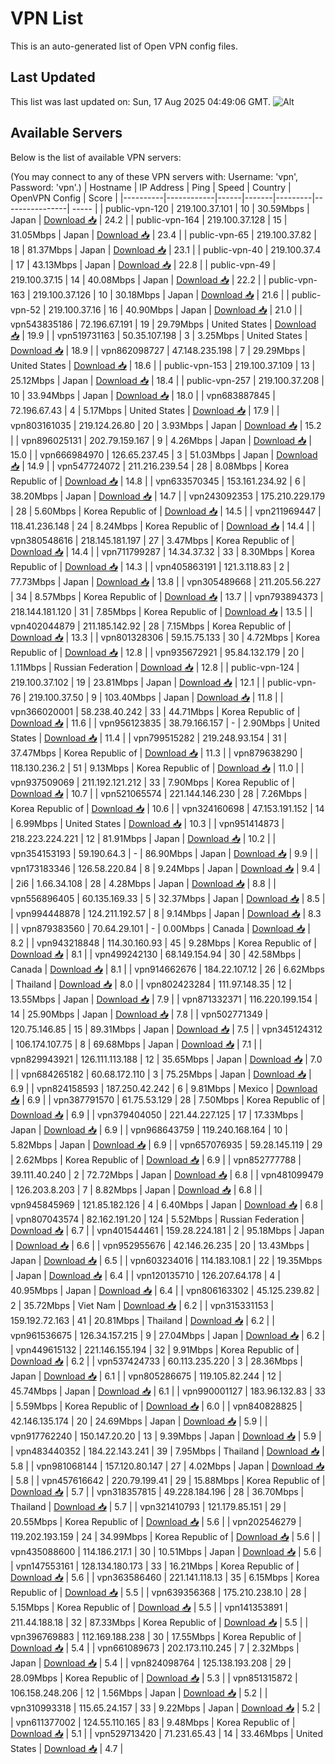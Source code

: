 # VPN List

This is an auto-generated list of Open VPN config files.

## Last Updated

This list was last updated on: Sun, 17 Aug 2025 04:49:06 GMT.
![Alt](https://repobeats.axiom.co/api/embed/186b98318ef1479477931607c1ad7d823f12451f.svg "Repobeats analytics image")

## Available Servers

Below is the list of available VPN servers:

(You may connect to any of these VPN servers with: Username: 'vpn', Password: 'vpn'.)
| Hostname | IP Address | Ping | Speed | Country | OpenVPN Config | Score |
|----------|------------|------|-------|---------|----------------| ----- |
| public-vpn-120 | 219.100.37.101 | 10 | 30.59Mbps | Japan | [Download 📥](./configs/server_0_JP.ovpn) | 24.2 |
| public-vpn-164 | 219.100.37.128 | 15 | 31.05Mbps | Japan | [Download 📥](./configs/server_1_JP.ovpn) | 23.4 |
| public-vpn-65 | 219.100.37.82 | 18 | 81.37Mbps | Japan | [Download 📥](./configs/server_2_JP.ovpn) | 23.1 |
| public-vpn-40 | 219.100.37.4 | 17 | 43.13Mbps | Japan | [Download 📥](./configs/server_3_JP.ovpn) | 22.8 |
| public-vpn-49 | 219.100.37.15 | 14 | 40.08Mbps | Japan | [Download 📥](./configs/server_4_JP.ovpn) | 22.2 |
| public-vpn-163 | 219.100.37.126 | 10 | 30.18Mbps | Japan | [Download 📥](./configs/server_5_JP.ovpn) | 21.6 |
| public-vpn-52 | 219.100.37.16 | 16 | 40.90Mbps | Japan | [Download 📥](./configs/server_6_JP.ovpn) | 21.0 |
| vpn543835186 | 72.196.67.191 | 19 | 29.79Mbps | United States | [Download 📥](./configs/server_7_US.ovpn) | 19.9 |
| vpn519731163 | 50.35.107.198 | 3 | 3.25Mbps | United States | [Download 📥](./configs/server_8_US.ovpn) | 18.9 |
| vpn862098727 | 47.148.235.198 | 7 | 29.29Mbps | United States | [Download 📥](./configs/server_9_US.ovpn) | 18.6 |
| public-vpn-153 | 219.100.37.109 | 13 | 25.12Mbps | Japan | [Download 📥](./configs/server_10_JP.ovpn) | 18.4 |
| public-vpn-257 | 219.100.37.208 | 10 | 33.94Mbps | Japan | [Download 📥](./configs/server_11_JP.ovpn) | 18.0 |
| vpn683887845 | 72.196.67.43 | 4 | 5.17Mbps | United States | [Download 📥](./configs/server_12_US.ovpn) | 17.9 |
| vpn803161035 | 219.124.26.80 | 20 | 3.93Mbps | Japan | [Download 📥](./configs/server_13_JP.ovpn) | 15.2 |
| vpn896025131 | 202.79.159.167 | 9 | 4.26Mbps | Japan | [Download 📥](./configs/server_14_JP.ovpn) | 15.0 |
| vpn666984970 | 126.65.237.45 | 3 | 51.03Mbps | Japan | [Download 📥](./configs/server_15_JP.ovpn) | 14.9 |
| vpn547724072 | 211.216.239.54 | 28 | 8.08Mbps | Korea Republic of | [Download 📥](./configs/server_16_KR.ovpn) | 14.8 |
| vpn633570345 | 153.161.234.92 | 6 | 38.20Mbps | Japan | [Download 📥](./configs/server_17_JP.ovpn) | 14.7 |
| vpn243092353 | 175.210.229.179 | 28 | 5.60Mbps | Korea Republic of | [Download 📥](./configs/server_18_KR.ovpn) | 14.5 |
| vpn211969447 | 118.41.236.148 | 24 | 8.24Mbps | Korea Republic of | [Download 📥](./configs/server_19_KR.ovpn) | 14.4 |
| vpn380548616 | 218.145.181.197 | 27 | 3.47Mbps | Korea Republic of | [Download 📥](./configs/server_20_KR.ovpn) | 14.4 |
| vpn711799287 | 14.34.37.32 | 33 | 8.30Mbps | Korea Republic of | [Download 📥](./configs/server_21_KR.ovpn) | 14.3 |
| vpn405863191 | 121.3.118.83 | 2 | 77.73Mbps | Japan | [Download 📥](./configs/server_22_JP.ovpn) | 13.8 |
| vpn305489668 | 211.205.56.227 | 34 | 8.57Mbps | Korea Republic of | [Download 📥](./configs/server_23_KR.ovpn) | 13.7 |
| vpn793894373 | 218.144.181.120 | 31 | 7.85Mbps | Korea Republic of | [Download 📥](./configs/server_24_KR.ovpn) | 13.5 |
| vpn402044879 | 211.185.142.92 | 28 | 7.15Mbps | Korea Republic of | [Download 📥](./configs/server_25_KR.ovpn) | 13.3 |
| vpn801328306 | 59.15.75.133 | 30 | 4.72Mbps | Korea Republic of | [Download 📥](./configs/server_26_KR.ovpn) | 12.8 |
| vpn935672921 | 95.84.132.179 | 20 | 1.11Mbps | Russian Federation | [Download 📥](./configs/server_27_RU.ovpn) | 12.8 |
| public-vpn-124 | 219.100.37.102 | 19 | 23.81Mbps | Japan | [Download 📥](./configs/server_28_JP.ovpn) | 12.1 |
| public-vpn-76 | 219.100.37.50 | 9 | 103.40Mbps | Japan | [Download 📥](./configs/server_29_JP.ovpn) | 11.8 |
| vpn366020001 | 58.238.40.242 | 33 | 44.71Mbps | Korea Republic of | [Download 📥](./configs/server_30_KR.ovpn) | 11.6 |
| vpn956123835 | 38.79.166.157 | - | 2.90Mbps | United States | [Download 📥](./configs/server_31_US.ovpn) | 11.4 |
| vpn799515282 | 219.248.93.154 | 31 | 37.47Mbps | Korea Republic of | [Download 📥](./configs/server_32_KR.ovpn) | 11.3 |
| vpn879638290 | 118.130.236.2 | 51 | 9.13Mbps | Korea Republic of | [Download 📥](./configs/server_33_KR.ovpn) | 11.0 |
| vpn937509069 | 211.192.121.212 | 33 | 7.90Mbps | Korea Republic of | [Download 📥](./configs/server_34_KR.ovpn) | 10.7 |
| vpn521065574 | 221.144.146.230 | 28 | 7.26Mbps | Korea Republic of | [Download 📥](./configs/server_35_KR.ovpn) | 10.6 |
| vpn324160698 | 47.153.191.152 | 14 | 6.99Mbps | United States | [Download 📥](./configs/server_36_US.ovpn) | 10.3 |
| vpn951414873 | 218.223.224.221 | 12 | 81.91Mbps | Japan | [Download 📥](./configs/server_37_JP.ovpn) | 10.2 |
| vpn354153193 | 59.190.64.3 | - | 86.90Mbps | Japan | [Download 📥](./configs/server_38_JP.ovpn) | 9.9 |
| vpn173183346 | 126.58.220.84 | 8 | 9.24Mbps | Japan | [Download 📥](./configs/server_39_JP.ovpn) | 9.4 |
| 2i6 | 1.66.34.108 | 28 | 4.28Mbps | Japan | [Download 📥](./configs/server_40_JP.ovpn) | 8.8 |
| vpn556896405 | 60.135.169.33 | 5 | 32.37Mbps | Japan | [Download 📥](./configs/server_41_JP.ovpn) | 8.5 |
| vpn994448878 | 124.211.192.57 | 8 | 9.14Mbps | Japan | [Download 📥](./configs/server_42_JP.ovpn) | 8.3 |
| vpn879383560 | 70.64.29.101 | - | 0.00Mbps | Canada | [Download 📥](./configs/server_43_CA.ovpn) | 8.2 |
| vpn943218848 | 114.30.160.93 | 45 | 9.28Mbps | Korea Republic of | [Download 📥](./configs/server_44_KR.ovpn) | 8.1 |
| vpn499242130 | 68.149.154.94 | 30 | 42.58Mbps | Canada | [Download 📥](./configs/server_45_CA.ovpn) | 8.1 |
| vpn914662676 | 184.22.107.12 | 26 | 6.62Mbps | Thailand | [Download 📥](./configs/server_46_TH.ovpn) | 8.0 |
| vpn802423284 | 111.97.148.35 | 12 | 13.55Mbps | Japan | [Download 📥](./configs/server_47_JP.ovpn) | 7.9 |
| vpn871332371 | 116.220.199.154 | 14 | 25.90Mbps | Japan | [Download 📥](./configs/server_48_JP.ovpn) | 7.8 |
| vpn502771349 | 120.75.146.85 | 15 | 89.31Mbps | Japan | [Download 📥](./configs/server_49_JP.ovpn) | 7.5 |
| vpn345124312 | 106.174.107.75 | 8 | 69.68Mbps | Japan | [Download 📥](./configs/server_50_JP.ovpn) | 7.1 |
| vpn829943921 | 126.111.113.188 | 12 | 35.65Mbps | Japan | [Download 📥](./configs/server_51_JP.ovpn) | 7.0 |
| vpn684265182 | 60.68.172.110 | 3 | 75.25Mbps | Japan | [Download 📥](./configs/server_52_JP.ovpn) | 6.9 |
| vpn824158593 | 187.250.42.242 | 6 | 9.81Mbps | Mexico | [Download 📥](./configs/server_53_MX.ovpn) | 6.9 |
| vpn387791570 | 61.75.53.129 | 28 | 7.50Mbps | Korea Republic of | [Download 📥](./configs/server_54_KR.ovpn) | 6.9 |
| vpn379404050 | 221.44.227.125 | 17 | 17.33Mbps | Japan | [Download 📥](./configs/server_55_JP.ovpn) | 6.9 |
| vpn968643759 | 119.240.168.164 | 10 | 5.82Mbps | Japan | [Download 📥](./configs/server_56_JP.ovpn) | 6.9 |
| vpn657076935 | 59.28.145.119 | 29 | 2.62Mbps | Korea Republic of | [Download 📥](./configs/server_57_KR.ovpn) | 6.9 |
| vpn852777788 | 39.111.40.240 | 2 | 72.72Mbps | Japan | [Download 📥](./configs/server_58_JP.ovpn) | 6.8 |
| vpn481099479 | 126.203.8.203 | 7 | 8.82Mbps | Japan | [Download 📥](./configs/server_59_JP.ovpn) | 6.8 |
| vpn945845969 | 121.85.182.126 | 4 | 6.40Mbps | Japan | [Download 📥](./configs/server_60_JP.ovpn) | 6.8 |
| vpn807043574 | 82.162.191.20 | 124 | 5.52Mbps | Russian Federation | [Download 📥](./configs/server_61_RU.ovpn) | 6.7 |
| vpn401544461 | 159.28.224.181 | 2 | 95.18Mbps | Japan | [Download 📥](./configs/server_62_JP.ovpn) | 6.6 |
| vpn952955676 | 42.146.26.235 | 20 | 13.43Mbps | Japan | [Download 📥](./configs/server_63_JP.ovpn) | 6.5 |
| vpn603234016 | 114.183.108.1 | 22 | 19.35Mbps | Japan | [Download 📥](./configs/server_64_JP.ovpn) | 6.4 |
| vpn120135710 | 126.207.64.178 | 4 | 40.95Mbps | Japan | [Download 📥](./configs/server_65_JP.ovpn) | 6.4 |
| vpn806163302 | 45.125.239.82 | 2 | 35.72Mbps | Viet Nam | [Download 📥](./configs/server_66_VN.ovpn) | 6.2 |
| vpn315331153 | 159.192.72.163 | 41 | 20.81Mbps | Thailand | [Download 📥](./configs/server_67_TH.ovpn) | 6.2 |
| vpn961536675 | 126.34.157.215 | 9 | 27.04Mbps | Japan | [Download 📥](./configs/server_68_JP.ovpn) | 6.2 |
| vpn449615132 | 221.146.155.194 | 32 | 9.91Mbps | Korea Republic of | [Download 📥](./configs/server_69_KR.ovpn) | 6.2 |
| vpn537424733 | 60.113.235.220 | 3 | 28.36Mbps | Japan | [Download 📥](./configs/server_70_JP.ovpn) | 6.1 |
| vpn805286675 | 119.105.82.244 | 12 | 45.74Mbps | Japan | [Download 📥](./configs/server_71_JP.ovpn) | 6.1 |
| vpn990001127 | 183.96.132.83 | 33 | 5.59Mbps | Korea Republic of | [Download 📥](./configs/server_72_KR.ovpn) | 6.0 |
| vpn840828825 | 42.146.135.174 | 20 | 24.69Mbps | Japan | [Download 📥](./configs/server_73_JP.ovpn) | 5.9 |
| vpn917762240 | 150.147.20.20 | 13 | 9.39Mbps | Japan | [Download 📥](./configs/server_74_JP.ovpn) | 5.9 |
| vpn483440352 | 184.22.143.241 | 39 | 7.95Mbps | Thailand | [Download 📥](./configs/server_75_TH.ovpn) | 5.8 |
| vpn981068144 | 157.120.80.147 | 27 | 4.02Mbps | Japan | [Download 📥](./configs/server_76_JP.ovpn) | 5.8 |
| vpn457616642 | 220.79.199.41 | 29 | 15.88Mbps | Korea Republic of | [Download 📥](./configs/server_77_KR.ovpn) | 5.7 |
| vpn318357815 | 49.228.184.196 | 28 | 36.70Mbps | Thailand | [Download 📥](./configs/server_78_TH.ovpn) | 5.7 |
| vpn321410793 | 121.179.85.151 | 29 | 20.55Mbps | Korea Republic of | [Download 📥](./configs/server_79_KR.ovpn) | 5.6 |
| vpn202546279 | 119.202.193.159 | 24 | 34.99Mbps | Korea Republic of | [Download 📥](./configs/server_80_KR.ovpn) | 5.6 |
| vpn435088600 | 114.186.217.1 | 30 | 10.51Mbps | Japan | [Download 📥](./configs/server_81_JP.ovpn) | 5.6 |
| vpn147553161 | 128.134.180.173 | 33 | 16.21Mbps | Korea Republic of | [Download 📥](./configs/server_82_KR.ovpn) | 5.6 |
| vpn363586460 | 221.141.118.13 | 35 | 6.15Mbps | Korea Republic of | [Download 📥](./configs/server_83_KR.ovpn) | 5.5 |
| vpn639356368 | 175.210.238.10 | 28 | 5.15Mbps | Korea Republic of | [Download 📥](./configs/server_84_KR.ovpn) | 5.5 |
| vpn141353891 | 211.44.188.18 | 32 | 87.33Mbps | Korea Republic of | [Download 📥](./configs/server_85_KR.ovpn) | 5.5 |
| vpn396769883 | 112.169.188.238 | 30 | 17.55Mbps | Korea Republic of | [Download 📥](./configs/server_86_KR.ovpn) | 5.4 |
| vpn661089673 | 202.173.110.245 | 7 | 2.32Mbps | Japan | [Download 📥](./configs/server_87_JP.ovpn) | 5.4 |
| vpn824098764 | 125.138.193.208 | 29 | 28.09Mbps | Korea Republic of | [Download 📥](./configs/server_88_KR.ovpn) | 5.3 |
| vpn851315872 | 106.158.248.206 | 12 | 1.56Mbps | Japan | [Download 📥](./configs/server_89_JP.ovpn) | 5.2 |
| vpn310993318 | 115.65.24.157 | 33 | 9.22Mbps | Japan | [Download 📥](./configs/server_90_JP.ovpn) | 5.2 |
| vpn611377002 | 124.55.110.165 | 83 | 9.48Mbps | Korea Republic of | [Download 📥](./configs/server_91_KR.ovpn) | 5.1 |
| vpn529713420 | 71.231.65.43 | 14 | 33.46Mbps | United States | [Download 📥](./configs/server_92_US.ovpn) | 4.7 |
